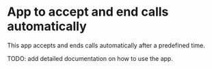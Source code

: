 # App to accept and end calls automatically
This app accepts and ends calls automatically after a predefined time. 

TODO: add detailed documentation on how to use the app.
